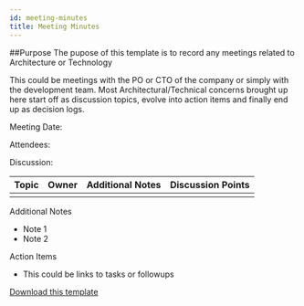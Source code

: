 ```yaml
---
id: meeting-minutes 
title: Meeting Minutes
---
```


##Purpose
The pupose of this template is to record any meetings related to Architecture or Technology

This could be meetings with the PO or CTO of the company or simply with the development team.
Most Architectural/Technical concerns brought up here start off as discussion topics, evolve into action items and finally end up as decision logs.

Meeting Date:

Attendees:

Discussion:

| **Topic** | **Owner** | **Additional Notes** | **Discussion Points** |
| --- | --- | --- | --- |
|  |  |  |  |

Additional Notes

- Note 1
- Note 2

Action Items

- This could be links to tasks or followups

[Download this template](../assets/meeting-minutes.docx)